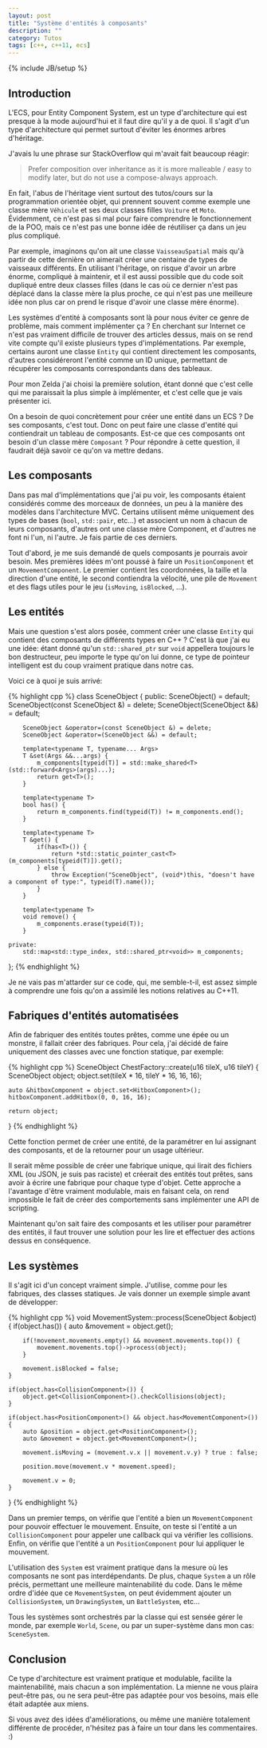 ```yaml
---
layout: post
title: "Système d'entités à composants"
description: ""
category: Tutos
tags: [c++, c++11, ecs]
---
```

{% include JB/setup %}

## Introduction

L'ECS, pour Entity Component System, est un type d'architecture qui est presque à la mode aujourd'hui et il faut dire qu'il y a de quoi. Il s'agit d'un type d'architecture qui permet surtout d'éviter les énormes arbres d'héritage.

J'avais lu une phrase sur StackOverflow qui m'avait fait beaucoup réagir:
> Prefer composition over inheritance as it is more malleable / easy to modify later, but do not use a compose-always approach.

En fait, l'abus de l'héritage vient surtout des tutos/cours sur la programmation orientée objet, qui prennent souvent comme exemple une classe mère `Véhicule` et ses deux classes filles `Voiture` et `Moto`. Évidemment, ce n'est pas si mal pour faire comprendre le fonctionnement de la POO, mais ce n'est pas une bonne idée de réutiliser ça dans un jeu plus compliqué.

Par exemple, imaginons qu'on ait une classe `VaisseauSpatial` mais qu'à partir de cette dernière on aimerait créer une centaine de types de vaisseaux différents. En utilisant l'héritage, on risque d'avoir un arbre énorme, compliqué à maintenir, et il est aussi possible que du code soit dupliqué entre deux classes filles (dans le cas où ce dernier n'est pas déplacé dans la classe mère la plus proche, ce qui n'est pas une meilleure idée non plus car on prend le risque d'avoir une classe mère énorme).

Les systèmes d'entité à composants sont là pour nous éviter ce genre de problème, mais comment implémenter ça ? En cherchant sur Internet ce n'est pas vraiment difficile de trouver des articles dessus, mais on se rend vite compte qu'il existe plusieurs types d'implémentations. Par exemple, certains auront une classe `Entity` qui contient directement les composants, d'autres considéreront l'entité comme un ID unique, permettant de récupérer les composants correspondants dans des tableaux.

Pour mon Zelda j'ai choisi la première solution, étant donné que c'est celle qui me paraissait la plus simple à implémenter, et c'est celle que je vais présenter ici.

On a besoin de quoi concrètement pour créer une entité dans un ECS ? De ses composants, c'est tout. Donc on peut faire une classe d'entité qui contiendrait un tableau de composants. Est-ce que ces composants ont besoin d'un classe mère `Composant` ? Pour répondre à cette question, il faudrait déjà savoir ce qu'on va mettre dedans.

## Les composants

Dans pas mal d'implémentations que j'ai pu voir, les composants étaient considérés comme des morceaux de données, un peu à la manière des modèles dans l'architecture MVC. Certains utilisent même uniquement des types de bases (`bool`, `std::pair`, etc...) et associent un nom à chacun de leurs composants, d'autres ont une classe mère Component, et d'autres ne font ni l'un, ni l'autre. Je fais partie de ces derniers.

Tout d'abord, je me suis demandé de quels composants je pourrais avoir besoin. Mes premières idées m'ont poussé à faire un `PositionComponent` et un `MovementComponent`. Le premier contient les coordonnées, la taille et la direction d'une entité, le second contiendra la vélocité, une pile de `Movement` et des flags utiles pour le jeu (`isMoving`, `isBlocked`, ...).

## Les entités

Mais une question s'est alors posée, comment créer une classe `Entity` qui contient des composants de différents types en C++ ? C'est là que j'ai eu une idée: étant donné qu'un `std::shared_ptr` sur `void` appellera toujours le bon destructeur, peu importe le type qu'on lui donne, ce type de pointeur intelligent est du coup vraiment pratique dans notre cas.

Voici ce à quoi je suis arrivé:

{% highlight cpp %}
class SceneObject {
	public:
		SceneObject() = default;
		SceneObject(const SceneObject &) = delete;
		SceneObject(SceneObject &&) = default;
		
		SceneObject &operator=(const SceneObject &) = delete;
		SceneObject &operator=(SceneObject &&) = default;
		
		template<typename T, typename... Args>
		T &set(Args &&...args) {
			m_components[typeid(T)] = std::make_shared<T>(std::forward<Args>(args)...);
			return get<T>();
		}
		
		template<typename T>
		bool has() {
			return m_components.find(typeid(T)) != m_components.end();
		}
		
		template<typename T>
		T &get() {
			if(has<T>()) {
				return *std::static_pointer_cast<T>(m_components[typeid(T)]).get();
			} else {
				throw Exception("SceneObject", (void*)this, "doesn't have a component of type:", typeid(T).name());
			}
		}
		
		template<typename T>
		void remove() {
			m_components.erase(typeid(T));
		}
		
	private:
		std::map<std::type_index, std::shared_ptr<void>> m_components;
};
{% endhighlight %}

Je ne vais pas m'attarder sur ce code, qui, me semble-t-il, est assez simple à comprendre une fois qu'on a assimilé les notions relatives au C++11.

## Fabriques d'entités automatisées

Afin de fabriquer des entités toutes prêtes, comme une épée ou un monstre, il fallait créer des fabriques. Pour cela, j'ai décidé de faire uniquement des classes avec une fonction statique, par exemple:

{% highlight cpp %}
SceneObject ChestFactory::create(u16 tileX, u16 tileY) {
	SceneObject object;
	object.set<PositionComponent>(tileX * 16, tileY * 16, 16, 16);
	
	auto &hitboxComponent = object.set<HitboxComponent>();
	hitboxComponent.addHitbox(0, 0, 16, 16);
	
	return object;
}
{% endhighlight %}

Cette fonction permet de créer une entité, de la paramétrer en lui assignant des composants, et de la retourner pour un usage ultérieur.

Il serait même possible de créer une fabrique unique, qui lirait des fichiers XML (ou JSON, je suis pas raciste) et créerait des entités tout prêtes, sans avoir à écrire une fabrique pour chaque type d'objet. Cette approche a l'avantage d'être vraiment modulable, mais en faisant cela, on rend impossible le fait de créer des comportements sans implémenter une API de scripting.

Maintenant qu'on sait faire des composants et les utiliser pour paramétrer des entités, il faut trouver une solution pour les lire et effectuer des actions dessus en conséquence.

## Les systèmes

Il s'agit ici d'un concept vraiment simple. J'utilise, comme pour les fabriques, des classes statiques. Je vais donner un exemple simple avant de développer:

{% highlight cpp %}
void MovementSystem::process(SceneObject &object) {
	if(object.has<MovementComponent>()) {
		auto &movement = object.get<MovementComponent>();
		
		if(!movement.movements.empty() && movement.movements.top()) {
			movement.movements.top()->process(object);
		}
		
		movement.isBlocked = false;
	}
	
	if(object.has<CollisionComponent>()) {
		object.get<CollisionComponent>().checkCollisions(object);
	}
	
	if(object.has<PositionComponent>() && object.has<MovementComponent>()) {
		auto &position = object.get<PositionComponent>();
		auto &movement = object.get<MovementComponent>();
		
		movement.isMoving = (movement.v.x || movement.v.y) ? true : false;
		
		position.move(movement.v * movement.speed);
		
		movement.v = 0;
	}
}
{% endhighlight %}

Dans un premier temps, on vérifie que l'entité a bien un `MovementComponent` pour pouvoir effectuer le mouvement. Ensuite, on teste si l'entité a un `CollisionComponent` pour appeler une callback qui va vérifier les collisions. Enfin, on vérifie que l'entité a un `PositionComponent` pour lui appliquer le mouvement.

L'utilisation des `System` est vraiment pratique dans la mesure où les composants ne sont pas interdépendants. De plus, chaque `System` a un rôle précis, permettant une meilleure maintenabilité du code. Dans le même ordre d'idée que ce `MovementSystem`, on peut évidemment ajouter un `CollisionSystem`, un `DrawingSystem`, un `BattleSystem`, etc...

Tous les systèmes sont orchestrés par la classe qui est sensée gérer le monde, par exemple `World`, `Scene`, ou par un super-système dans mon cas: `SceneSystem`.

## Conclusion

Ce type d'architecture est vraiment pratique et modulable, facilite la maintenabilité, mais chacun a son implémentation. La mienne ne vous plaira peut-être pas, ou ne sera peut-être pas adaptée pour vos besoins, mais elle était adaptée aux miens.

Si vous avez des idées d'améliorations, ou même une manière totalement différente de procéder, n'hésitez pas à faire un tour dans les commentaires. :)

